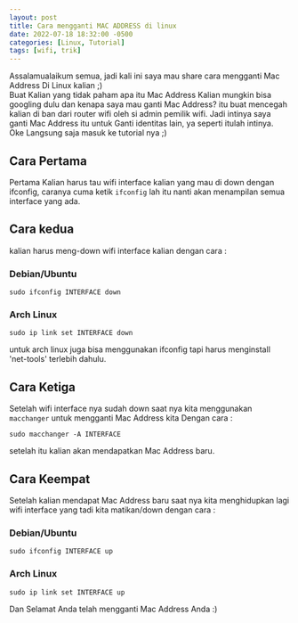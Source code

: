 ```yaml
---
layout: post
title: Cara mengganti MAC ADDRESS di linux
date: 2022-07-18 18:32:00 -0500
categories: [Linux, Tutorial]
tags: [wifi, trik]
---
```


Assalamualaikum semua, jadi kali ini saya mau share cara mengganti Mac Address Di Linux kalian ;)<br />
Buat Kalian yang tidak paham apa itu Mac Address Kalian mungkin bisa googling dulu dan kenapa saya mau ganti Mac Address? itu buat mencegah kalian di ban dari router wifi oleh si admin pemilik wifi. Jadi intinya saya ganti Mac Address itu untuk Ganti identitas lain, ya seperti itulah intinya.<br />
Oke Langsung saja masuk ke tutorial nya ;)
## Cara Pertama
Pertama Kalian harus tau wifi interface kalian yang mau di down dengan ifconfig, caranya cuma ketik `ifconfig` lah itu nanti akan menampilan semua interface yang ada.
## Cara kedua
kalian harus meng-down wifi interface kalian dengan cara :
### Debian/Ubuntu
```terminal
sudo ifconfig INTERFACE down
```
### Arch Linux
```terminal
sudo ip link set INTERFACE down
```
untuk arch linux juga bisa menggunakan ifconfig tapi harus menginstall 'net-tools' terlebih dahulu.
## Cara Ketiga
Setelah wifi interface nya sudah down saat nya kita menggunakan `macchanger` untuk mengganti Mac Address kita Dengan cara :
```terminal
sudo macchanger -A INTERFACE
```
setelah itu kalian akan mendapatkan Mac Address baru.
## Cara Keempat
Setelah kalian mendapat Mac Address baru saat nya kita menghidupkan lagi wifi interface yang tadi kita matikan/down dengan cara :
### Debian/Ubuntu
```terminal
sudo ifconfig INTERFACE up
```
### Arch Linux
```terminal
sudo ip link set INTERFACE up
```

Dan Selamat Anda telah mengganti Mac Address Anda :)
